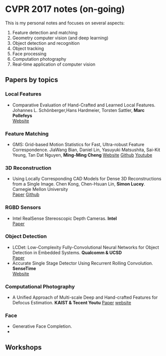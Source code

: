 # CVPR 2017 notes (on-going)
This is my personal notes and focuses on several aspects:  
1. Feature detection and matching  
2. Geometry computer vision (and deep learning)   
3. Object detection and recognition  
4. Object tracking   
5. Face processing  
6. Computation photography  
7. Real-time application of computer vision

## Papers by topics
### Local Features
* Comparative Evaluation of Hand-Crafted and Learned Local Features. Johannes L. Schönberger,Hans Hardmeier, Torsten Sattler, **Marc Pollefeys**   
[Website](https://cvg.ethz.ch/research/local-feature-evaluation/)

### Feature Matching
* GMS: Grid-based Motion Statistics for Fast, Ultra-robust Feature Correspondence. JiaWang Bian, Daniel Lin, Yasuyuki Matsushita, Sai-Kit Yeung, Tan Dat Nguyen, **Ming-Ming Cheng**
[Website](http://mmcheng.net/gms/)  [Github](https://github.com/JiawangBian/GMS-Feature-Matcher) [Youtube](https://www.youtube.com/watch?v=tjMpgno6k5A)

### 3D Reconstruction
* Using Locally Corresponding CAD Models for Dense 3D Reconstructions from a Single Image. Chen Kong, Chen-Hsuan Lin, **Simon Lucey**. Carnegie Mellon University           
[Paper](ci2cv.net/media/papers/chenkong_cvpr_2017.pdf) [Github](https://github.com/kongchen1992/LDCgraph)

### RGBD Sensors
* Intel RealSense Stereoscopic Depth Cameras.   **Intel**   
[Paper](https://arxiv.org/abs/1705.05548)

### Object Detection
* LCDet: Low-Complexity Fully-Convolutional Neural Networks for Object Detection in Embedded Systems.  **Qualcomm & UCSD**  
[Paper](https://arxiv.org/abs/1705.05922)
* Accurate Single Stage Detector Using Recurrent Rolling Convolution. **SenseTime**   
[Website](https://github.com/xiaohaoChen/rrc_detection)  

### Computational Photography
* A Unified Approach of Multi-scale Deep and Hand-crafted Features for Defocus
Estimation. **KAIST & Tecent Youtu**
[Paper](https://arxiv.org/abs/1704.08992) [website]()
   
### Face 
* Generative Face Completion. 
* 
   
## Workshops

